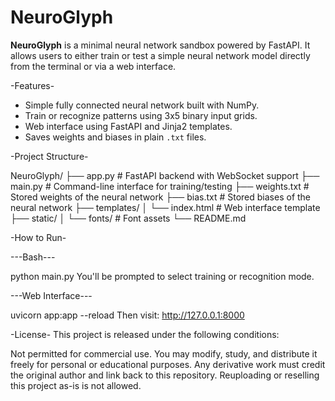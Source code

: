 # NeuroGlyph

**NeuroGlyph** is a minimal neural network sandbox powered by FastAPI. It allows users to either train or test a simple neural network model directly from the terminal or via a web interface.

-Features-

- Simple fully connected neural network built with NumPy.
- Train or recognize patterns using 3x5 binary input grids.
- Web interface using FastAPI and Jinja2 templates.
- Saves weights and biases in plain `.txt` files.

-Project Structure-

NeuroGlyph/
├── app.py # FastAPI backend with WebSocket support
├── main.py # Command-line interface for training/testing
├── weights.txt # Stored weights of the neural network
├── bias.txt # Stored biases of the neural network
├── templates/
│ └── index.html # Web interface template
├── static/
│ └── fonts/ # Font assets
└── README.md

-How to Run-

---Bash---

python main.py
You'll be prompted to select training or recognition mode.

---Web Interface---

uvicorn app:app --reload
Then visit: http://127.0.0.1:8000

-License-
This project is released under the following conditions:

Not permitted for commercial use.
You may modify, study, and distribute it freely for personal or educational purposes.
Any derivative work must credit the original author and link back to this repository.
Reuploading or reselling this project as-is is not allowed.